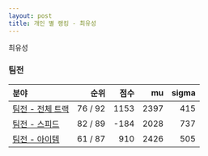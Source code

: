 ```yaml
---
layout: post
title: 개인 별 랭킹 - 최유성
---
```


최유성


### 팀전

| 분야 | 순위 | 점수 | mu | sigma |
|:---|---:|---:|---:|---:|
| [팀전 - 전체 트랙](../team-full) | 76 / 92 | 1153 | 2397 | 415 |
| [팀전 - 스피드](../team-speed) | 82 / 89 | -184 | 2028 | 737 |
| [팀전 - 아이템](../team-item) | 61 / 87 | 910 | 2426 | 505 |

